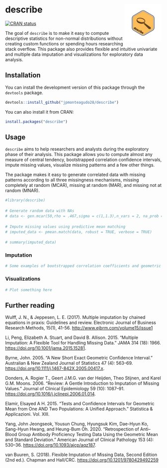 
<!-- README.md is generated from README.Rmd. Please edit that file -->

# describe <a href="https://describe.jpmonteagudo.com"><img src="man/figures/logo.png" align="right" height="120" alt="describe website" /></a>

<!-- badges: start -->

[![CRAN
status](https://www.r-pkg.org/badges/version/describe)](https://CRAN.R-project.org/package=describe)
<!-- badges: end -->

The goal of `describe` is to make it easy to compute descriptive
statistics for non-normal distributions without creating custom
functions or spending hours researching stack overflow. This package
also provides flexible and intuitive univariate and multiple data
imputation and visualizations for exploratory data analysis.

## Installation

You can install the development version of this package through the
`devtools` package.

``` r
devtools::install_github("jpmonteagudo28/describe")
```

You can also install it from CRAN:

``` r
install.packages("describe")
```

## Usage

`describe` aims to help researchers and analysts during the exploratory
phase of their analysis. This package allows you to compute almost any
measure of central tendency, bootstrapped correlation confidence
intervals, impute missing values, visualize missing patterns and a few
other things.

The package makes it easy to generate correlated data with missing
patterns according to all three missingness mechanisms, missing
completely at random (MCAR), missing at random (MAR), and missing not at
random (MNAR).

``` r
#library(describe)

# Generate random data with NAs
# data <- gen.mcar(50,rho = .467,sigma = c(1,1.3),n_vars = 2, na_prob = .10)

# Impute missing values using predictive mean matching
# imputed_data <- pmean.match(data, robust = TRUE, verbose = TRUE)

# summary(imputed_data)
```

### Imputation

``` r
# Some examples of bootstrapped correlation coefficients and geometric median
```

### Visualizations

``` r
# Plot something here
```

## Further reading

Wulff, J. N., & Jeppesen, L. E. (2017). Multiple imputation by chained
equations in praxis: Guidelines and review. Electronic Journal of
Business Research Methods, 15(1), 41-56.
<http://www.ejbrm.com/volume15/issue1>

Li, Peng, Elizabeth A. Stuart, and David B. Allison. 2015. “Multiple
Imputation: A Flexible Tool for Handling Missing Data.” JAMA 314 (18):
1966. <https://doi.org/10.1001/jama.2015.15281>.

Byrne, John. 2005. “A New Short Exact Geometric Confidence Interval.”
Australian & New Zealand Journal of Statistics 47 (4): 563–69.
<https://doi.org/10.1111/j.1467-842X.2005.00417.x>.

Donders, A. Rogier T., Geert J.M.G. van der Heijden, Theo Stijnen, and
Karel G.M. Moons. 2006. “Review: A Gentle Introduction to Imputation of
Missing Values.” Journal of Clinical Epidemiology 59 (10): 1087–91.
<https://doi.org/10.1016/j.jclinepi.2006.01.014>.

Elamir, Elsayed A H. 2015. “Tests and Confidence Intervals for Geometric
Mean from One AND Two Populations: A Unified Approach.” Statistica &
Applicazioni. Vol. XIII.

Yang, John Jeongseok, Yousun Chung, Hyungsuk Kim, Dae-Hyun Ko, Sang-Hyun
Hwang, and Heung-Bum Oh. 2020. “Retrospection of Anti–Blood Group
Antibody Proficiency Testing Data Using the Geometric Mean and Standard
Deviation.” American Journal of Clinical Pathology 153 (4): 530–36.
<https://doi.org/10.1093/ajcp/aqz187>.

van Buuren, S. (2018). Flexible Imputation of Missing Data, Second
Edition (2nd ed.). Chapman and Hall/CRC.
<https://doi.org/10.1201/9780429492259>
